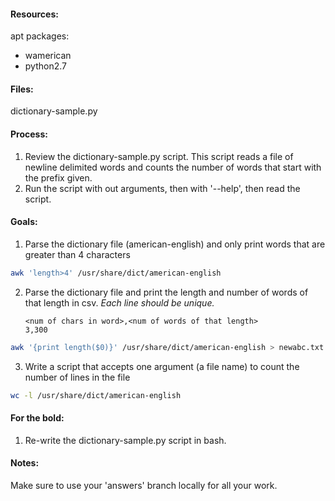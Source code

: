 #### Resources:
apt packages:
* wamerican
* python2.7

#### Files:
dictionary-sample.py

#### Process:
1. Review the dictionary-sample.py script. This script reads a file of newline delimited words and counts the number of words that start with the prefix given.
2. Run the script with out arguments, then with '--help', then read the script.

#### Goals:
1. Parse the dictionary file (american-english) and only print words that are greater than 4 characters
```bash
awk 'length>4' /usr/share/dict/american-english
```

2. Parse the dictionary file and print the length and number of words of that length in csv. *Each line should be unique.*
	```
    <num of chars in word>,<num of words of that length>
   	3,300
    ```
```bash
awk '{print length($0)}' /usr/share/dict/american-english > newabc.txt && awk 'NR == FNR {++ctr[$0]; next} {print $0 "," ctr[$1];}' newabc.txt{,} | uniq
```

3. Write a script that accepts one argument (a file name) to count the number of lines in the file
```bash
wc -l /usr/share/dict/american-english
```

#### For the bold:
1. Re-write the dictionary-sample.py script in bash.

#### Notes:
Make sure to use your 'answers' branch locally for all your work.
